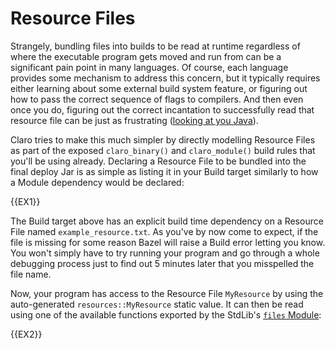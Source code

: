 # Resource Files

Strangely, bundling files into builds to be read at runtime regardless of where the executable program gets moved and
run from can be a significant pain point in many languages. Of course, each language provides some mechanism to address
this concern, but it typically requires either learning about some external build system feature, or figuring out how to
pass the correct sequence of flags to compilers. And then even once you do, figuring out the correct incantation to
successfully read that resource file can be just as frustrating 
(<a href="https://howtodoinjava.com/java/io/read-file-from-resources-folder/" target="_blank">looking at you Java</a>).

Claro tries to make this much simpler by directly modelling Resource Files as part of the exposed `claro_binary()` and
`claro_module()` build rules that you'll be using already. Declaring a Resource File to be bundled into the final deploy
Jar is as simple as listing it in your Build target similarly to how a Module dependency would be declared:

{{EX1}}

The Build target above has an explicit build time dependency on a Resource File named `example_resource.txt`. As you've
by now come to expect, if the file is missing for some reason Bazel will raise a Build error letting you know. You won't
simply have to try running your program and go through a whole debugging process just to find out 5 minutes later that
you misspelled the file name.

Now, your program has access to the Resource File `MyResource` by using the auto-generated `resources::MyResource` 
static value. It can then be read using one of the available functions exported by the StdLib's
[`files` Module](../stdlib/files_module.generated_docs.md):  

{{EX2}}